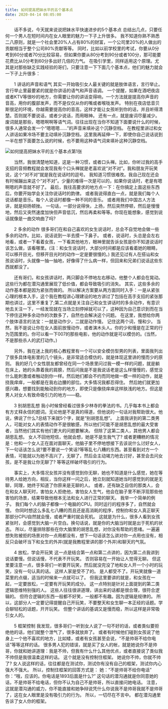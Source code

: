 ```yaml
---
title: 如何提高把妹水平的五个基本点
date: 2020-04-14 08:05:00
---
```




　　话不多说，今天就来说说把妹水平快速进步的5个基本点 总结出几点，只要任何一个男人在短时间内在女人眼里的魅力一下子上升很多。 我不知道你熟不熟悉二八原则，就是一个社会里20%人占有80%的财富，一个公司里20%的人做出的贡献相当于整个公司80%贡献等等。 同时，比如以前学校里的考试，你要从0分考到60分或者70分比较容易，但如果你要从80分考到90分或者100分，那可能要花费比从0分考到60分多出好几倍的力气。 在吸引学里，同样适用这个原理。尤其是对那些缺乏实践经验的哥们，只要注意一下下面几个基本点，他们的魅力就会一下子上升很多：

　　1 讲话的声音和语气 其实一开始吸引女人最关键的就是肢体语言，言行举止。 言行举止里最要紧的就是你讲话的语气和声音语调。 一个提醒，如果在酒吧夜店或者KTV等很吵的地方，你需要让你的讲话变得响，一个方法就是提高你声音的音高，用你的腹部发声，而不是仅仅从你的嘴或者喉咙发声。 特别在夜店低音贝斯很足的环境，你越需要提高你的音高，这样才能让女孩听到你的话，并且听得清楚。否则就不要说话，或者少说话，而用眼神。 还有一点，就是废词尽量减少。 废词就是那些，嗯嗯啊啊等语气词。往往出现在当你不知道下面要说什么的时候，很多人通常会发一个“嗯嗯嗯……”的声音来填补这个沉静空档。 在教程里讲过和女人讲话如果冷场不要主动填补沉静空档，这里我再延伸一下，即使你自己说话说到一半在想下面要怎么说的时候，也不要用这种语气词来填补这种沉静空档。

![如何提高把妹水平的五个基本点第1张](/img/0bd55192d429bede2acb237a1d8883a7.jpg)

　　当然，我很清楚地知道，这是一种习惯，或者口头禅。比如，你听过我的高手支招的音频教程就会发现我有个口头禅就是老喜欢说“对不对”。我和朋友开玩笑说，这个“对不对”就是我在说话时的逗号。 我知道习惯很难改。我自己现在还会有时候蹦出来这个“对不对”。少量的难得一次是可以的，如果你说话时，老是有嗯啊嗯的声音就不好了。 最后，我往高要求的地方点一下：在你搞定上面这些东西后，你要开始学会关注你说话时的韵律。 或者我说得直白一点，就是我们每个人说话都是音乐。每个人说话时都像一种不同的音乐。 或者用我们中国古人方法讲，就是抑扬顿挫。 一句话，一部分说得快，上扬，然后突然停顿，然后是慢慢地，然后又突然速度加快但声音低沉，然后再柔和等等。你现在能想象，感觉到说话就像是一曲交响曲了吗?

　　2 多余的动作 很多哥们在和自己喜欢的女生说话时，总会不自觉地会做一些多余的动作。比如，说话说到一半去摸一下鼻子。 或者，说话时，头总是会左右地看，或者一下看着女孩，一下看其他地方，眼神里就告诉女孩是你不知道说话时该怎么做，该看哪里。(注：和女生说话时，大部分时间都是应该看着她的眼睛，可以移开目光，但移开目光时的动作一定是要很慢的。) 我还见过有人在搭讪和女孩说话时，头就像一抽一抽地，好像得了什么病一样，但回来和兄弟们说话这些东西就都没了。

　　还有哥们，和女孩讲话时，两只脚会不停地左右移动，他整个人都会在晃动。 这些行为都在潜沟通里展现了低价值，都会导致吸引的消失。 其实，这些多余的动作基本都是因为紧张而做的。 所以解决方案要从两方面同时入手：一是从紧张心理的根本入手，这个我在教程讲心理建设的地方讲过了包括在高手支招的紧张那期也讲过，这里不重复了;第二点就是关注自己和女生讲话时的多余动作，有意识地去关注一下，一经发现就在当场立刻停掉就可以了，这种因为自己意识到而在当下停住这种多余动作的次数多了，自然也会解决这个问题。 在这里，我想给你两个肢体语言的法宝：一就是动作少，二就是动作慢。 记住这两个词，慢和少。 当然，我不是说让你在女人面前放慢动作，或者演木头人。你的少和慢是在正常的行为范围里的。你可以看一下007的那些电影，他的动作就是可以模仿的。(当然，不是那些杀人的武打动作。)

　　另外，我在迷上我的核心教程里有一个可以安全模仿型男的列表，里面我列出了很多具体电影里的几个镜头，是非常适合模仿的，就是体现这里讲的慢而少的原则。 我的好几个女性朋友都曾经在同一个场景里问过我一模一样的问题，就是躺在床上，她的头靠着我的肩膀，然后问我是不是我说话老是这么样慢慢的，感觉没什么能刺激或者触动到你一样。然后她们都会不约而同地做一模一样的动作，就是挠我痒痒，一般都是在我右边腰的部位。大多情况我都忍得住。 然后她们就更加感兴趣，想要找到能触动到你的地方，即使只是像挠痒痒这样肤浅的地方。但这是男人对女人有致命吸引力的地方——稳。

　　3 别胡思乱想 我小时候曾经看过很多少林寺的拳法的书。几乎每本书上都会有方丈释永信的题词。无论他是不是真的得道，但他说的一句话对我帮助很大。他说，佛说了什么?总结下来就5个字，就是“别胡思乱想”。 上面我讲到的第二类男人，可能对女人的表情动作不是很敏感，所以他们可能不是胡思乱想的最大受害者，当然他们其实有他们更大的问题要解决。 但除了这第二类人，其他男人都会胡思乱想。 女人不回他短信，他就会想，她是不是生我气了? 或者更糟糕的情况是：他和一个女人正在面对面聊天，他脑子里不停地想接下去该说什么讨好女人，下一句话该怎么说?要不要说一个笑话?等等乱七八糟的东西。甚至看到对方一个表情，可能就以为她不高兴了，无聊了，然后会主动竭力地去讨好，甚至会去问女孩，是不是我让你无聊了? 等等这样破坏吸引的行为。

　　事实上，大多情况女孩并没有感觉到你无聊，她也不知道是什么感觉，她在等待男人给她方向，相反，当你这样一问之后，她立刻就知道她当时感觉到的就是无聊，同理，她终于知道了你原来是无聊的人。 或者，还有缺乏自信的那类人，会在和女人聊天时，害怕女人拒绝他，害怕女人生气，他会在脑子里不断浮现那些他害怕的场景，结果导致他根本无法和女人进行正常的聊天。 我举一个简单的例子。 我们每个人的脑子都像一个电脑的CPU。同时运行的程序多了，自然就会慢。 你同时想这么多乱七八糟的而且还是高消耗的程序，控制你和女人真正聊天那部分CPU自然就会慢，或者严重时就会死机。 这就是为什么，很多人看到女孩紧张时，会感觉到大脑一片空白。换句话说，就是你的大脑当时就是出于死机的状态。 所以，尽量排除那些在你大脑里的胡思乱想，对你没有帮助的思绪。一遍遍想失败被拒的场景对你一点用都没有，想下一句话该怎么讲对你一点用也没有，相反只会破坏当下和女生的外并(就是我教程里讲的那个外并)和聊天的气氛。

　　4 放松，学会开玩笑 这一点是结合第一点和第二点讲的，因为第二点我讲到说话要慢。但说话慢，不代表不开玩笑。 否则容易在一开始让人觉得无聊。 但这里要注意一点，很多哥们一听要开玩笑，然后就没完没了地和女人开一个小时的玩笑，没有一句认真的话。 这样人家是受不了的。 是人都受不了。开玩笑就像一道菜里的点缀，适当的时候来一点就可以了。 但我这里要讲的就是，和女孩在一起，一定要放松，一定要有开玩笑的成分。 这一点特别是针对上面提到的第二类逻辑思维特别强的人。 这些人往往很讲道理，讲出来的话都是很合理，很符合逻辑的。 但符合逻辑的东西一般都不好笑，一般都不有趣。因为逻辑是规律的。 所以，这部分人一定要记得提醒自己开玩笑，不要整天和女生聊一本正经的话题。学会聊轻松的话题，开开玩笑。 但整个讲话的基调又是慢而稳，所以这样是非常吸引女人的。

　　5 框架控制 我发现，很多哥们一听到女人说了一句不好的话，或者类似要拒绝他的话，他们就整个泄气了，很多就放弃了。 或者有时候他们碰到女孩说了他身上一个他不喜欢的地方，比如矮，或者有女孩甚至会说，“不是帅哥不给你电话”等等这样的话。 很多男人犯的错误，就是买了女人的帐，就是她说你不是帅哥，你就和她讲道理：我是不帅，但我有什么什么其他优点，或者直接说了类似我不帅但是我很温柔这样的话。 这个就是没有控制住框架。 她说你不帅，你就不帅了? 女人说这样的话，往往都是在测试你，测试你有没有自己的框架，测试你内心强大不强大。 所以，控制住框架的回答方式是： 她：“不是帅哥不给你电话” 你：“哦，应该的。你电话是1893后面是什么?” 这句话的潜沟通就是你同意她的话，不是帅哥不给电话，但你不认为自己不是帅哥，所以直接问她电话。 注意，这就是潜沟通的威力，你不能直接和她争辩说凭什么你说我不是帅哥我就不是帅哥了，这在女人眼里是没有吸引力的行为。 所以，一切尽在不言中。 都在潜沟通里告诉了女人你的框架。